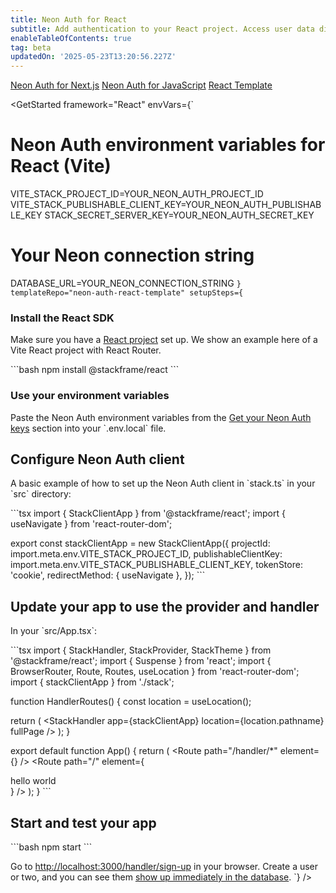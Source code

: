 ```yaml
---
title: Neon Auth for React
subtitle: Add authentication to your React project. Access user data directly in your Postgres database.
enableTableOfContents: true
tag: beta
updatedOn: '2025-05-23T13:20:56.227Z'
---
```


<InfoBlock>
  <DocsList title="Other frameworks" theme="docs">
    <a href="/docs/neon-auth/quick-start/nextjs">Neon Auth for Next.js</a>
    <a href="/docs/neon-auth/quick-start/javascript">Neon Auth for JavaScript</a>
  </DocsList>
  <DocsList title="Sample project" theme="repo">
    <a href="https://github.com/neondatabase-labs/neon-auth-react-template">React Template</a>
  </DocsList>
</InfoBlock>

<GetStarted
framework="React"
envVars={`

# Neon Auth environment variables for React (Vite)

VITE_STACK_PROJECT_ID=YOUR_NEON_AUTH_PROJECT_ID
VITE_STACK_PUBLISHABLE_CLIENT_KEY=YOUR_NEON_AUTH_PUBLISHABLE_KEY
STACK_SECRET_SERVER_KEY=YOUR_NEON_AUTH_SECRET_KEY

# Your Neon connection string

DATABASE_URL=YOUR_NEON_CONNECTION_STRING
`}
  templateRepo="neon-auth-react-template"
  setupSteps={`

### Install the React SDK

Make sure you have a [React project](https://react.dev/learn/creating-a-react-app) set up. We show an example here of a Vite React project with React Router.

\`\`\`bash
npm install @stackframe/react
\`\`\`

### Use your environment variables

Paste the Neon Auth environment variables from the [Get your Neon Auth keys](#get-your-neon-auth-keys) section into your \`.env.local\` file.

## Configure Neon Auth client

A basic example of how to set up the Neon Auth client in \`stack.ts\` in your \`src\` directory:

\`\`\`tsx
import { StackClientApp } from '@stackframe/react';
import { useNavigate } from 'react-router-dom';

export const stackClientApp = new StackClientApp({
projectId: import.meta.env.VITE_STACK_PROJECT_ID,
publishableClientKey: import.meta.env.VITE_STACK_PUBLISHABLE_CLIENT_KEY,
tokenStore: 'cookie',
redirectMethod: { useNavigate },
});
\`\`\`

## Update your app to use the provider and handler

In your \`src/App.tsx\`:

\`\`\`tsx
import { StackHandler, StackProvider, StackTheme } from '@stackframe/react';
import { Suspense } from 'react';
import { BrowserRouter, Route, Routes, useLocation } from 'react-router-dom';
import { stackClientApp } from './stack';

function HandlerRoutes() {
const location = useLocation();

return (
<StackHandler app={stackClientApp} location={location.pathname} fullPage /\>
);
}

export default function App() {
return (
<Suspense fallback={null}>
<BrowserRouter>
<StackProvider app={stackClientApp}>
<StackTheme>
<Routes>
<Route path="/handler/\*" element={<HandlerRoutes />} />
<Route path="/" element={<div>hello world</div>} />
</Routes>
</StackTheme>
</StackProvider>
</BrowserRouter>
</Suspense>
);
}
\`\`\`

## Start and test your app

\`\`\`bash
npm start
\`\`\`

Go to [http://localhost:3000/handler/sign-up](http://localhost:3000/handler/sign-up) in your browser. Create a user or two, and you can see them [show up immediately in the database](#see-your-users-in-the-database).
`}
/>
